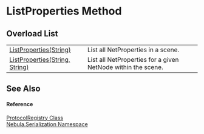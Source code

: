 # ListProperties Method


## Overload List
<table>
<tr>
<td><a href="M_Nebula_Serialization_ProtocolRegistry_ListProperties">ListProperties(String)</a></td>
<td>List all NetProperties in a scene.</td></tr>
<tr>
<td><a href="M_Nebula_Serialization_ProtocolRegistry_ListProperties_1">ListProperties(String, String)</a></td>
<td>List all NetProperties for a given NetNode within the scene.</td></tr>
</table>

## See Also


#### Reference
<a href="T_Nebula_Serialization_ProtocolRegistry">ProtocolRegistry Class</a>  
<a href="N_Nebula_Serialization">Nebula.Serialization Namespace</a>  

